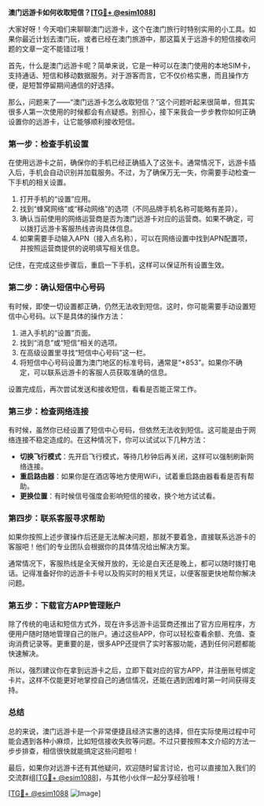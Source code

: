 **澳门远游卡如何收取短信？[[TG💪+ @esim1088](https://t.me/s/esim1088)]**

大家好呀！今天咱们来聊聊澳门远游卡，这个在澳门旅行时特别实用的小工具。如果你最近计划去澳门玩，或者已经在澳门旅游中，那这篇关于远游卡的短信接收问题的文章一定不能错过哦！

首先，什么是澳门远游卡呢？简单来说，它是一种可以在澳门使用的本地SIM卡，支持通话、短信和移动数据服务。对于游客而言，它不仅价格实惠，而且操作方便，是短暂停留期间通信的好选择。

那么，问题来了——“澳门远游卡怎么收取短信？”这个问题听起来很简单，但其实很多人第一次使用的时候都会有点疑惑。别担心，接下来我会一步步教你如何正确设置你的远游卡，让它能够顺利接收短信。

### **第一步：检查手机设置**
在使用远游卡之前，确保你的手机已经正确插入了这张卡。通常情况下，远游卡插入后，手机会自动识别并加载服务。不过，为了确保万无一失，你需要手动检查一下手机的相关设置。

1. 打开手机的“设置”应用。
2. 找到“蜂窝网络”或“移动网络”的选项（不同品牌手机名称可能略有差异）。
3. 确认当前使用的网络运营商是否为澳门远游卡对应的运营商。如果不确定，可以拨打远游卡客服热线咨询具体信息。
4. 如果需要手动输入APN（接入点名称），可以在网络设置中找到APN配置项，并按照运营商提供的说明填写相关信息。

记住，在完成这些步骤后，重启一下手机，这样可以保证所有设置生效。

### **第二步：确认短信中心号码**
有时候，即使一切设置都正确，仍然无法收到短信。这时，你可能需要手动设置短信中心号码。以下是具体的操作方法：

1. 进入手机的“设置”页面。
2. 找到“消息”或“短信”相关的选项。
3. 在高级设置里寻找“短信中心号码”这一栏。
4. 将短信中心号码设置为澳门地区的标准号码，通常是“+853”。如果你不确定，可以联系远游卡的客服人员获取准确的信息。

设置完成后，再次尝试发送和接收短信，看看是否能正常工作。

### **第三步：检查网络连接**
有时候，虽然你已经设置了短信中心号码，但依然无法收到短信。这可能是由于网络连接不稳定造成的。在这种情况下，你可以试试以下几种方法：

- **切换飞行模式**：先开启飞行模式，等待几秒钟后再关闭，这样可以强制刷新网络连接。
- **重启路由器**：如果你是在酒店等地方使用WiFi，试着重启路由器看看是否有帮助。
- **更换位置**：有时候信号强度会影响短信的接收，换个地方试试看。

### **第四步：联系客服寻求帮助**
如果你按照上述步骤操作后还是无法解决问题，那就不要着急，直接联系远游卡的客服吧！他们的专业团队会根据你的具体情况给出解决方案。

通常情况下，客服热线是全天候开放的，无论是白天还是晚上，都可以随时拨打电话。记得准备好你的远游卡卡号以及购买时的相关凭证，以便客服更快地帮你解决问题。

### **第五步：下载官方APP管理账户**
除了传统的电话和短信方式外，现在许多远游卡运营商还推出了官方应用程序，方便用户随时随地管理自己的账户。通过这些APP，你可以轻松查看余额、充值、查询消费记录等。更重要的是，很多APP还提供了实时客服功能，遇到任何问题都能快速解决。

所以，强烈建议你在拿到远游卡之后，立即下载对应的官方APP，并注册账号绑定卡片。这样不仅能更好地掌控自己的通信情况，还能在遇到困难时第一时间获得支持。

### **总结**
总的来说，澳门远游卡是一个非常便捷且经济实惠的选择，但在实际使用过程中可能会遇到各种小麻烦，比如短信接收失败等问题。不过只要按照本文介绍的方法一步步排查，相信很快就能搞定这些问题啦！

最后，如果你对远游卡还有其他疑问，欢迎随时留言讨论，也可以直接加入我们的交流群组[[TG💪+ @esim1088](https://t.me/s/esim1088)]，与其他小伙伴一起分享经验哦！

[[TG💪+ @esim1088](https://t.me/s/esim1088) ![Image](https://i.postimg.cc/4NQfJmqS/Snipaste-2025-05-13-00-14-12.png)]